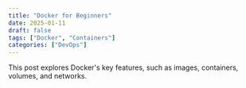```yaml
---
title: "Docker for Beginners"
date: 2025-01-11
draft: false
tags: ["Docker", "Containers"]
categories: ["DevOps"]
---
```


This post explores Docker's key features, such as images, containers, volumes, and networks.